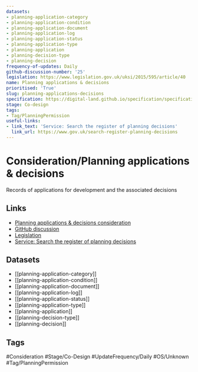 ```yaml
---
datasets:
- planning-application-category
- planning-application-condition
- planning-application-document
- planning-application-log
- planning-application-status
- planning-application-type
- planning-application
- planning-decision-type
- planning-decision
frequency-of-updates: Daily
github-discussion-number: '25'
legislation: https://www.legislation.gov.uk/uksi/2015/595/article/40
name: Planning applications & decisions
prioritised: 'True'
slug: planning-applications-decisions
specification: https://digital-land.github.io/specification/specification/planning-application/
stage: Co-design
tags:
- Tag/PlanningPermission
useful-links:
- link_text: 'Service: Search the register of planning decisions'
  link_url: https://www.gov.uk/search-register-planning-decisions
---
```


# Consideration/Planning applications & decisions

Records of applications for development and the associated decisions

## Links

* [Planning applications & decisions consideration](https://design.planning.data.gov.uk/planning-consideration/planning-applications-decisions)
* [GitHub discussion](https://github.com/digital-land/data-standards-backlog/discussions/25)
* [Legislation](https://www.legislation.gov.uk/uksi/2015/595/article/40)
* [Service: Search the register of planning decisions](https://www.gov.uk/search-register-planning-decisions)

## Datasets

* [[planning-application-category]]
* [[planning-application-condition]]
* [[planning-application-document]]
* [[planning-application-log]]
* [[planning-application-status]]
* [[planning-application-type]]
* [[planning-application]]
* [[planning-decision-type]]
* [[planning-decision]]

## Tags

#Consideration #Stage/Co-Design #UpdateFrequency/Daily #OS/Unknown #Tag/PlanningPermission